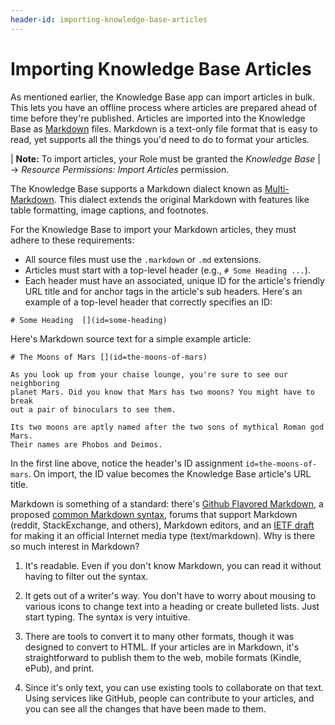 ```yaml
---
header-id: importing-knowledge-base-articles
---
```


# Importing Knowledge Base Articles

As mentioned earlier, the Knowledge Base app can import articles in bulk. This 
lets you have an offline process where articles are prepared ahead of time 
before they're published. Articles are imported into the Knowledge Base as 
[Markdown](http://commonmark.org) 
files. Markdown is a text-only file format that is easy to read, yet supports 
all the things you'd need to do to format your articles. 

| **Note:** To import articles, your Role must be granted the *Knowledge Base*
| &rarr; *Resource Permissions: Import Articles* permission.

The Knowledge Base supports a Markdown dialect known as 
[Multi-Markdown](http://fletcher.github.io/MultiMarkdown-4/). 
This dialect extends the original Markdown with features like table formatting, 
image captions, and footnotes. 

For the Knowledge Base to import your Markdown articles, they must adhere to
these requirements: 

-   All source files must use the `.markdown` or `.md` extensions.
-   Articles must start with a top-level header (e.g., `# Some Heading ...`). 
-   Each header must have an associated, unique ID for the article's friendly 
    URL title and for anchor tags in the article's sub headers. Here's an 
    example of a top-level header that correctly specifies an ID: 

  `# Some Heading  [](id=some-heading)`

Here's Markdown source text for a simple example article: 

    # The Moons of Mars [](id=the-moons-of-mars)

    As you look up from your chaise lounge, you're sure to see our neighboring
    planet Mars. Did you know that Mars has two moons? You might have to break 
    out a pair of binoculars to see them.

    Its two moons are aptly named after the two sons of mythical Roman god Mars.
    Their names are Phobos and Deimos. 

In the first line above, notice the header's ID assignment
`id=the-moons-of-mars`. On import, the ID value becomes the Knowledge Base
article's URL title. 

Markdown is something of a standard: there's 
[Github Flavored Markdown](https://help.github.com/articles/github-flavored-markdown), 
a proposed 
[common Markdown syntax](http://www.commonmark.org), 
forums that support Markdown (reddit, StackExchange, and others), Markdown
editors, and an 
[IETF draft](https://tools.ietf.org/html/rfc7763) 
for making it an official Internet media type (text/markdown). Why is there so 
much interest in Markdown? 

1.  It's readable. Even if you don't know Markdown, you can read it without
    having to filter out the syntax. 

2.  It gets out of a writer's way. You don't have to worry about mousing to
    various icons to change text into a heading or create bulleted lists. Just 
    start typing. The syntax is very intuitive. 

3.  There are tools to convert it to many other formats, though it was designed 
    to convert to HTML. If your articles are in Markdown, it's straightforward 
    to publish them to the web, mobile formats (Kindle, ePub), and print. 

4.  Since it's only text, you can use existing tools to collaborate on that
    text. Using services like GitHub, people can contribute to your articles, 
    and you can see all the changes that have been made to them. 
